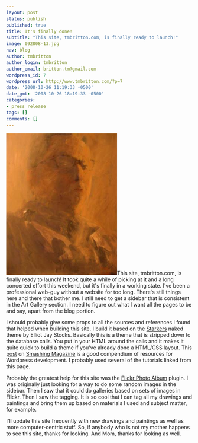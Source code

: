 ```yaml
---
layout: post
status: publish
published: true
title: It's finally done!
subtitle: "This site, tmbritton.com, is finally ready to launch!"
image: 092808-13.jpg
nav: blog
author: tmbritton
author_login: tmbritton
author_email: britton.tm@gmail.com
wordpress_id: 7
wordpress_url: http://www.tmbritton.com/?p=7
date: '2008-10-26 11:19:33 -0500'
date_gmt: '2008-10-26 18:19:33 -0500'
categories:
- press release
tags: []
comments: []
---
```

<p><img src="/assets/img/2008/10/me-3.jpg" alt="Self Portrait" title="self-portrait" width="300" height="382" class="float-right" />This site, tmbritton.com, is finally ready to launch!  It took quite a while of picking at it and a long concerted effort this weekend, but it's finally in a working state.  I've been a professional web-guy without a website for too long.  There's still things here and there that bother me.  I still need to get a sidebar that is consistent in the Art Gallery section.  I need to figure out what I want all the pages to be and say, apart from the blog portion.</p>
<p>I should probably give some props to all the sources and references I found that helped when building this site.  I build it based on the <a href="http://elliotjaystocks.com/blog/archive/2008/starkers-for-wordpress-262/">Starkers</a> naked theme by Elliot Jay Stocks.  Basically this is a theme that is stripped down to the database calls.  You put in your HTML around the calls and it makes it quite quick to build a theme if you've already done a HTML/CSS layout.  This <a href="http://www.smashingmagazine.com/2008/09/15/wordpress-developers-toolbox/">post</a> on <a href="http://www.smashingmagazine.com/">Smashing Magazine</a> is a good compendium of resources for Wordpress development.  I probably used several of the tutorials linked from this page.</p>
<p>Probably the greatest help for this site was the <a href="http://tantannoodles.com/toolkit/photo-album/">Flickr Photo Album</a> plugin.  I was originally just looking for a way to do some random images in the sidebar.  Then I saw that it could do galleries based on sets of images in Flickr.  Then I saw the tagging.  It is so cool that I can tag all my drawings and paintings and bring them up based on materials I used and subject matter, for example.</p>
<p>I'll update this site frequently with new drawings and paintings as well as more computer-centric stuff.  So, if anybody who is not my mother happens to see this site, thanks for looking.  And Mom, thanks for looking as well.</p>
